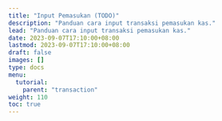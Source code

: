 ```yaml
---
title: "Input Pemasukan (TODO)"
description: "Panduan cara input transaksi pemasukan kas."
lead: "Panduan cara input transaksi pemasukan kas."
date: 2023-09-07T17:10:00+08:00
lastmod: 2023-09-07T17:10:00+08:00
draft: false
images: []
type: docs
menu:
  tutorial:
    parent: "transaction"
weight: 110
toc: true
---
```

